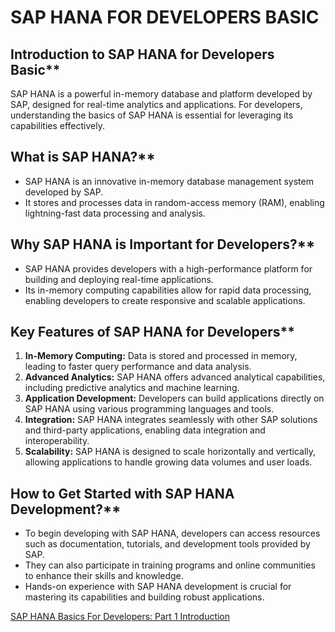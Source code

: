 # SAP HANA FOR DEVELOPERS BASIC

## Introduction to SAP HANA for Developers Basic**

SAP HANA is a powerful in-memory database and platform developed by SAP, designed for real-time analytics and applications. For developers, understanding the basics of SAP HANA is essential for leveraging its capabilities effectively.

## What is SAP HANA?**
- SAP HANA is an innovative in-memory database management system developed by SAP.
- It stores and processes data in random-access memory (RAM), enabling lightning-fast data processing and analysis.

## Why SAP HANA is Important for Developers?**
- SAP HANA provides developers with a high-performance platform for building and deploying real-time applications.
- Its in-memory computing capabilities allow for rapid data processing, enabling developers to create responsive and scalable applications.

## Key Features of SAP HANA for Developers**
1. **In-Memory Computing:** Data is stored and processed in memory, leading to faster query performance and data analysis.
2. **Advanced Analytics:** SAP HANA offers advanced analytical capabilities, including predictive analytics and machine learning.
3. **Application Development:** Developers can build applications directly on SAP HANA using various programming languages and tools.
4. **Integration:** SAP HANA integrates seamlessly with other SAP solutions and third-party applications, enabling data integration and interoperability.
5. **Scalability:** SAP HANA is designed to scale horizontally and vertically, allowing applications to handle growing data volumes and user loads.

## How to Get Started with SAP HANA Development?**
- To begin developing with SAP HANA, developers can access resources such as documentation, tutorials, and development tools provided by SAP.
- They can also participate in training programs and online communities to enhance their skills and knowledge.
- Hands-on experience with SAP HANA development is crucial for mastering its capabilities and building robust applications.



[SAP HANA Basics For Developers: Part 1 Introduction](https://www.youtube.com/watch?v=ljdvqRtSHd4&list=PL6RpkC85SLQABOpzhd7WI-hMpy99PxUo0&index=125)